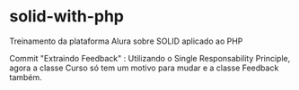 # solid-with-php
Treinamento da plataforma Alura sobre SOLID aplicado ao PHP

Commit "Extraindo Feedback" : Utilizando o Single Responsability Principle, agora a classe Curso só tem um motivo 
para mudar e a classe Feedback também.


